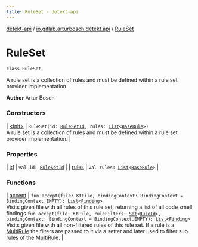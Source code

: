 ```yaml
---
title: RuleSet - detekt-api
---
```


[detekt-api](../../index.html) / [io.gitlab.arturbosch.detekt.api](../index.html) / [RuleSet](./index.html)

# RuleSet

`class RuleSet`

A rule set is a collection of rules and must be defined within a rule set provider implementation.

**Author**
Artur Bosch

### Constructors

| [&lt;init&gt;](-init-.html) | `RuleSet(id: `[`RuleSetId`](../-rule-set-id.html)`, rules: `[`List`](https://kotlinlang.org/api/latest/jvm/stdlib/kotlin.collections/-list/index.html)`<`[`BaseRule`](../-base-rule/index.html)`>)`<br>A rule set is a collection of rules and must be defined within a rule set provider implementation. |

### Properties

| [id](id.html) | `val id: `[`RuleSetId`](../-rule-set-id.html) |
| [rules](rules.html) | `val rules: `[`List`](https://kotlinlang.org/api/latest/jvm/stdlib/kotlin.collections/-list/index.html)`<`[`BaseRule`](../-base-rule/index.html)`>` |

### Functions

| [accept](accept.html) | `fun accept(file: KtFile, bindingContext: BindingContext = BindingContext.EMPTY): `[`List`](https://kotlinlang.org/api/latest/jvm/stdlib/kotlin.collections/-list/index.html)`<`[`Finding`](../-finding/index.html)`>`<br>Visits given file with all rules of this rule set, returning a list of all code smell findings.`fun accept(file: KtFile, ruleFilters: `[`Set`](https://kotlinlang.org/api/latest/jvm/stdlib/kotlin.collections/-set/index.html)`<`[`RuleId`](../-rule-id.html)`>, bindingContext: BindingContext = BindingContext.EMPTY): `[`List`](https://kotlinlang.org/api/latest/jvm/stdlib/kotlin.collections/-list/index.html)`<`[`Finding`](../-finding/index.html)`>`<br>Visits given file with all non-filtered rules of this rule set. If a rule is a [MultiRule](../-multi-rule/index.html) the filters are passed to it via a setter and later used to filter sub rules of the [MultiRule](../-multi-rule/index.html). |

